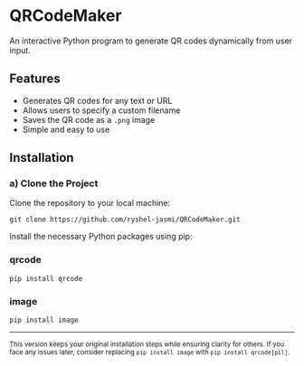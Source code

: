 # QRCodeMaker

An interactive Python program to generate QR codes dynamically from user input.

## Features  
- Generates QR codes for any text or URL  
- Allows users to specify a custom filename  
- Saves the QR code as a `.png` image  
- Simple and easy to use

## Installation

### a) Clone the Project
Clone the repository to your local machine:
```
git clone https://github.com/ryshel-jasmi/QRCodeMaker.git
```
Install the necessary Python packages using pip: 

### qrcode
```
pip install qrcode
```
### image
```
pip install image
```
---
<sub>This version keeps your original installation steps while ensuring clarity for others. If you face any issues later, consider replacing `pip install image` with `pip install qrcode[pil]`.</sub>  
